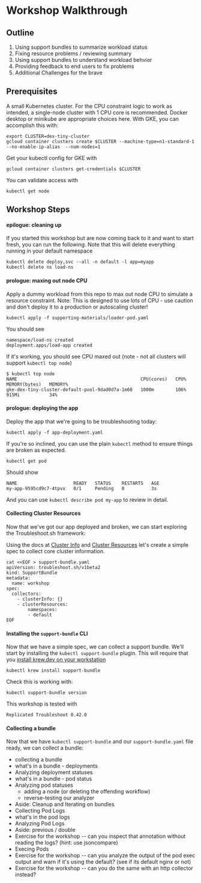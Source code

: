 Workshop Walkthrough
=========================



Outline
--------

1. Using support bundles to summarize workload status 
2. Fixing resource problems / reviewing summary
3. Using support bundles to understand workload behvior
4. Providing feedback to end users to fix problems
5. Additional Challenges for the brave
 
Prerequisites 
--------

A small Kubernetes cluster. For the CPU constraint logic to work as intended, a single-node cluster with 1 CPU core is recommended. Docker desktop or minikube are appropriate choices here. With GKE, you can accomplish this with:

```shell
export CLUSTER=dex-tiny-cluster
gcloud container clusters create $CLUSTER --machine-type=n1-standard-1 --no-enable-ip-alias  --num-nodes=1
```

Get your kubectl config for GKE with

```shell
gcloud container clusters get-credentials $CLUSTER
```

You can validate access with

```shell
kubectl get node
```
 
Workshop Steps
------------

####  epilogue: cleaning up

If you started this workshop but are now coming back to it and want to start fresh, you can run the following. Note that this will delete everything running in your default namespace

```text
kubectl delete deploy,svc --all -n default -l app=myapp
kubectl delete ns load-ns
```

####  prologue: maxing out node CPU

Apply a dummy workload from this repo to max out node CPU to simulate a resource constraint.
Note: This is designed to use lots of CPU - use caution and don't deploy it to a production or autoscaling cluster!

```shell
kubectl apply -f supporting-materials/loader-pod.yaml
```

You should see

```text
namespace/load-ns created
deployment.apps/load-app created
```

If it's working, you should see CPU maxed out (note - not all clusters will support `kubectl top node`)

```text
$ kubectl top node
NAME                                              CPU(cores)   CPU%   MEMORY(bytes)   MEMORY%
gke-dex-tiny-cluster-default-pool-9dad0d7a-1m68   1000m        106%   915Mi           34%
```

#### prologue: deploying the app

Deploy the app that we're going to be troubleshooting today:

```shell
kubectl apply -f app-deployment.yaml
```


If you're so inclined, you can use the plain `kubectl` method to ensure things are broken as expected.

```shell
kubectl get pod
```

Should show

```text
NAME                     READY   STATUS    RESTARTS   AGE
my-app-9595cd9c7-4tpvx   0/1     Pending   0          3s
```

And you can use `kubectl describe pod my-app` to review in detail.

#### Collecting Cluster Resources

Now that we've got our app deployed and broken, we can start exploring the Troubleshoot.sh framework:

Using the docs at [Cluster Info](https://troubleshoot.sh/docs/collect/cluster-info/) and [Cluster Resources](https://troubleshoot.sh/docs/collect/cluster-resources/) let's create a simple spec to collect core cluster information.

```shell
cat <<EOF > support-bundle.yaml 
apiVersion: troubleshoot.sh/v1beta2
kind: SupportBundle
metadata:
  name: workshop
spec:
  collectors:
    - clusterInfo: {}
    - clusterResources:
        namespaces:
        - default
EOF
```

#### Installing the `support-bundle` CLI

Now that we have a simple spec, we can collect a support bundle.
We'll start by installing the `kubectl support-bundle` plugin.
This will require that you [install krew.dev on your workstation](https://krew.sigs.k8s.io/docs/user-guide/setup/install/)

```shell
kubectl krew install support-bundle
```

Check this is working with:

```shell
kubectl support-bundle version
```

This workshop is tested with

```text
Replicated Troubleshoot 0.42.0
```


#### Collecting a bundle

Now that we have `kubectl support-bundle` and our `support-bundle.yaml` file ready, we can collect a bundle:


- collecting a bundle
- what's in a bundle - deployments
- Analyzing deployment statuses
- what's in a bundle - pod status
- Analyzing pod statuses
  - adding a node (or deleting the offending workflow)
  - reverse-testing our analyzer
- Aside: Cleanup and Iterating on bundles
- Collecting Pod Logs
- what's in the pod logs
- Analyzing Pod Logs
- Aside: previous / double
- Exercise for the workshop -- can you inspect that annotation without reading the logs? (hint: use jsoncompare)
- Execing Pods
- Exercise for the workshop -- can you analyze the output of the pod exec output and warn if it's using the default? (see if its default nginx or not)
- Exercise for the workshop -- can you do the same with an http collector instead?
